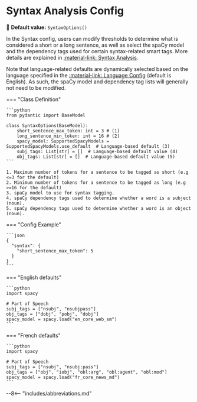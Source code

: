 # Syntax Analysis Config

🔵 **Default value:** `SyntaxOptions()`

In the Syntax config, users can modify thresholds to determine what is considered a short
or a long sentence, as well as select the spaCy model and the dependency tags used for certain
syntax-related smart tags. More details are explained in
[:material-link: Syntax Analysis](../../../key-concepts/syntax-analysis.md).

Note that language-related defaults are dynamically selected based on the language specified in the
[:material-link: Language Config](../language.md) (default is English). As such, the spaCy model and
dependency tag lists will generally not need to be modified.

=== "Class Definition"

    ```python
    from pydantic import BaseModel

    class SyntaxOptions(BaseModel):
        short_sentence_max_token: int = 3 # (1)
        long_sentence_min_token: int = 16 # (2)
        spacy_model: SupportedSpacyModels = SupportedSpacyModels.use_default  # Language-based default (3)
        subj_tags: List[str] = []  # Language-based default value (4)
        obj_tags: List[str] = []  # Language-based default value (5)
    ```

    1. Maximum number of tokens for a sentence to be tagged as short (e.g <=3 for the default)
    2. Minimum number of tokens for a sentence to be tagged as long (e.g >=16 for the default)
    3. spaCy model to use for syntax tagging.
    4. spaCy dependency tags used to determine whether a word is a subject (noun).
    5. spaCy dependency tags used to determine whether a word is an object (noun).

=== "Config Example"

    ```json
    {
      "syntax": {
        "short_sentence_max_token": 5
      }
    }
    ```

=== "English defaults"

    ```python
    import spacy

    # Part of Speech
    subj_tags = ["nsubj", "nsubjpass"]
    obj_tags = ["dobj", "pobj", "dobj"]
    spacy_model = spacy.load("en_core_web_sm")
    ```

=== "French defaults"

    ```python
    import spacy

    # Part of Speech
    subj_tags = ["nsubj", "nsubj:pass"]
    obj_tags = ["obj", "iobj", "obl:arg", "obl:agent", "obl:mod"]
    spacy_model = spacy.load("fr_core_news_md")
    ```

--8<-- "includes/abbreviations.md"
